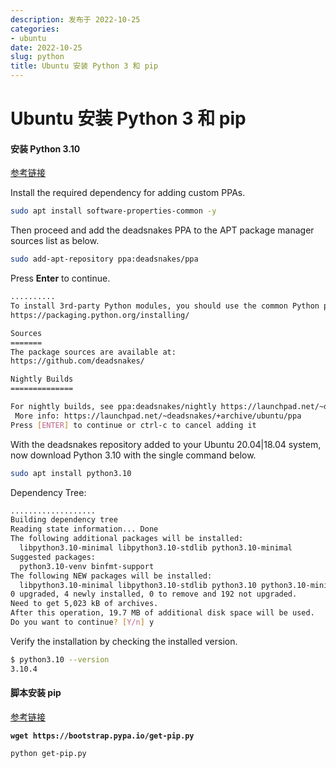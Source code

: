 ```yaml
---
description: 发布于 2022-10-25
categories:
- ubuntu
date: 2022-10-25
slug: python
title: Ubuntu 安装 Python 3 和 pip
---
```


# Ubuntu 安装 Python 3 和 pip

#### 安装 Python 3.10

[参考链接](https://computingforgeeks.com/how-to-install-python-on-ubuntu-linux-system/)

Install the required dependency for adding custom PPAs.

```bash
sudo apt install software-properties-common -y
```

Then proceed and add the deadsnakes PPA to the APT package manager sources list as below.

```bash
sudo add-apt-repository ppa:deadsnakes/ppa
```

Press **Enter** to continue.

```bash
..........
To install 3rd-party Python modules, you should use the common Python packaging tools.  For an introduction into the Python packaging ecosystem and its tools, refer to the Python Packaging User Guide:
https://packaging.python.org/installing/

Sources
=======
The package sources are available at:
https://github.com/deadsnakes/

Nightly Builds
==============

For nightly builds, see ppa:deadsnakes/nightly https://launchpad.net/~deadsnakes/+archive/ubuntu/nightly
 More info: https://launchpad.net/~deadsnakes/+archive/ubuntu/ppa
Press [ENTER] to continue or ctrl-c to cancel adding it
```

With the deadsnakes repository added to your Ubuntu 20.04|18.04 system, now download Python 3.10 with the single command below.

```bash
sudo apt install python3.10
```

Dependency Tree:

```bash
...................
Building dependency tree       
Reading state information... Done
The following additional packages will be installed:
  libpython3.10-minimal libpython3.10-stdlib python3.10-minimal
Suggested packages:
  python3.10-venv binfmt-support
The following NEW packages will be installed:
  libpython3.10-minimal libpython3.10-stdlib python3.10 python3.10-minimal
0 upgraded, 4 newly installed, 0 to remove and 192 not upgraded.
Need to get 5,023 kB of archives.
After this operation, 19.7 MB of additional disk space will be used.
Do you want to continue? [Y/n] y
```

Verify the installation by checking the installed version.

```bash
$ python3.10 --version
3.10.4
```

#### 脚本安装 pip

[参考链接](https://pip.pypa.io/en/latest/installation/)

<pre class="language-bash"><code class="lang-bash"><strong>wget https://bootstrap.pypa.io/get-pip.py</strong></code></pre>

```bash
python get-pip.py
```
